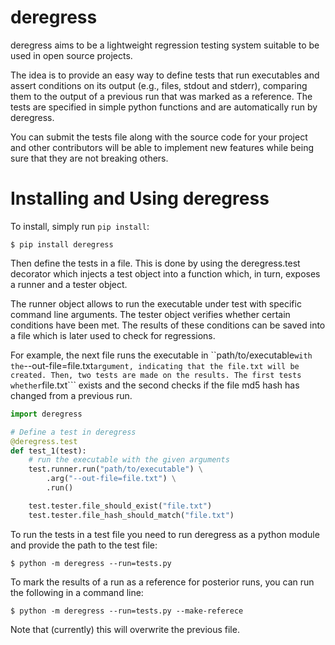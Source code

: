 # deregress

deregress aims to be a lightweight regression testing system suitable to be used in open source projects.

The idea is to provide an easy way to define tests that run executables and assert conditions on its output (e.g.,
files, stdout and stderr), comparing them to the output of a previous run that was marked as a reference. The tests are
specified in simple python functions and are automatically run by deregress.

You can submit the tests file along with the source code for your project and other contributors will be able to
implement new features while being sure that they are not breaking others.

# Installing and Using deregress

To install, simply run `pip install`:

```
$ pip install deregress
```

Then define the tests in a file. This is done by using the deregress.test decorator which injects a test object into a
function which, in turn, exposes a runner and a tester object.

The runner object allows to run the executable under test with specific command line arguments. The tester object
verifies whether certain conditions have been met. The results of these conditions can be saved into a file which is
later used to check for regressions.

For example, the next file runs the executable in ``path/to/executable``` with the ```--out-file=file.txt``` argument,
indicating that the file.txt will be created. Then, two tests are made on the results. The first tests whether
```file.txt``` exists and the second checks if the file md5 hash has changed from a previous run.

```python
import deregress

# Define a test in deregress
@deregress.test
def test_1(test):
    # run the executable with the given arguments
    test.runner.run("path/to/executable") \
        .arg("--out-file=file.txt") \
        .run()

    test.tester.file_should_exist("file.txt")
    test.tester.file_hash_should_match("file.txt")
```

To run the tests in a test file you need to run deregress as a python module and provide the path to the test file:

```
$ python -m deregress --run=tests.py
```

To mark the results of a run as a reference for posterior runs, you can run the following in a command line:

```
$ python -m deregress --run=tests.py --make-referece
```

Note that (currently) this will overwrite the previous file.

